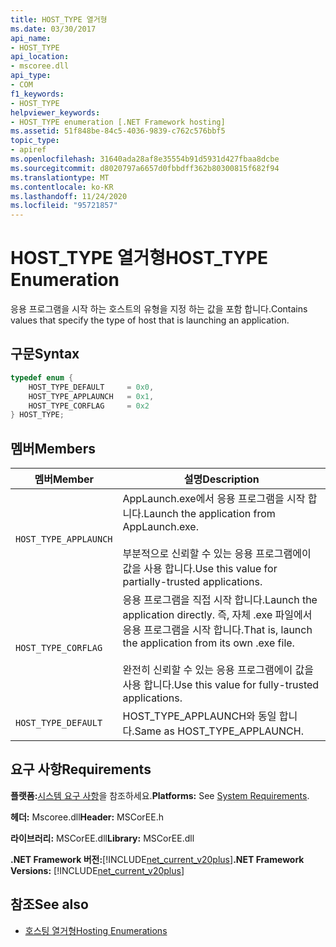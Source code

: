 ```yaml
---
title: HOST_TYPE 열거형
ms.date: 03/30/2017
api_name:
- HOST_TYPE
api_location:
- mscoree.dll
api_type:
- COM
f1_keywords:
- HOST_TYPE
helpviewer_keywords:
- HOST_TYPE enumeration [.NET Framework hosting]
ms.assetid: 51f848be-84c5-4036-9839-c762c576bbf5
topic_type:
- apiref
ms.openlocfilehash: 31640ada28af8e35554b91d5931d427fbaa8dcbe
ms.sourcegitcommit: d8020797a6657d0fbbdff362b80300815f682f94
ms.translationtype: MT
ms.contentlocale: ko-KR
ms.lasthandoff: 11/24/2020
ms.locfileid: "95721857"
---
```

# <a name="host_type-enumeration"></a><span data-ttu-id="7426a-102">HOST_TYPE 열거형</span><span class="sxs-lookup"><span data-stu-id="7426a-102">HOST_TYPE Enumeration</span></span>

<span data-ttu-id="7426a-103">응용 프로그램을 시작 하는 호스트의 유형을 지정 하는 값을 포함 합니다.</span><span class="sxs-lookup"><span data-stu-id="7426a-103">Contains values that specify the type of host that is launching an application.</span></span>  
  
## <a name="syntax"></a><span data-ttu-id="7426a-104">구문</span><span class="sxs-lookup"><span data-stu-id="7426a-104">Syntax</span></span>  
  
```cpp  
typedef enum {  
    HOST_TYPE_DEFAULT     = 0x0,  
    HOST_TYPE_APPLAUNCH   = 0x1,  
    HOST_TYPE_CORFLAG     = 0x2  
} HOST_TYPE;  
```  
  
## <a name="members"></a><span data-ttu-id="7426a-105">멤버</span><span class="sxs-lookup"><span data-stu-id="7426a-105">Members</span></span>  
  
|<span data-ttu-id="7426a-106">멤버</span><span class="sxs-lookup"><span data-stu-id="7426a-106">Member</span></span>|<span data-ttu-id="7426a-107">설명</span><span class="sxs-lookup"><span data-stu-id="7426a-107">Description</span></span>|  
|------------|-----------------|  
|`HOST_TYPE_APPLAUNCH`|<span data-ttu-id="7426a-108">AppLaunch.exe에서 응용 프로그램을 시작 합니다.</span><span class="sxs-lookup"><span data-stu-id="7426a-108">Launch the application from AppLaunch.exe.</span></span><br /><br /> <span data-ttu-id="7426a-109">부분적으로 신뢰할 수 있는 응용 프로그램에이 값을 사용 합니다.</span><span class="sxs-lookup"><span data-stu-id="7426a-109">Use this value for partially-trusted applications.</span></span>|  
|`HOST_TYPE_CORFLAG`|<span data-ttu-id="7426a-110">응용 프로그램을 직접 시작 합니다.</span><span class="sxs-lookup"><span data-stu-id="7426a-110">Launch the application directly.</span></span> <span data-ttu-id="7426a-111">즉, 자체 .exe 파일에서 응용 프로그램을 시작 합니다.</span><span class="sxs-lookup"><span data-stu-id="7426a-111">That is, launch the application from its own .exe file.</span></span><br /><br /> <span data-ttu-id="7426a-112">완전히 신뢰할 수 있는 응용 프로그램에이 값을 사용 합니다.</span><span class="sxs-lookup"><span data-stu-id="7426a-112">Use this value for fully-trusted applications.</span></span>|  
|`HOST_TYPE_DEFAULT`|<span data-ttu-id="7426a-113">HOST_TYPE_APPLAUNCH와 동일 합니다.</span><span class="sxs-lookup"><span data-stu-id="7426a-113">Same as HOST_TYPE_APPLAUNCH.</span></span>|  
  
## <a name="requirements"></a><span data-ttu-id="7426a-114">요구 사항</span><span class="sxs-lookup"><span data-stu-id="7426a-114">Requirements</span></span>  

 <span data-ttu-id="7426a-115">**플랫폼:**[시스템 요구 사항](../../get-started/system-requirements.md)을 참조하세요.</span><span class="sxs-lookup"><span data-stu-id="7426a-115">**Platforms:** See [System Requirements](../../get-started/system-requirements.md).</span></span>  
  
 <span data-ttu-id="7426a-116">**헤더:** Mscoree.dll</span><span class="sxs-lookup"><span data-stu-id="7426a-116">**Header:** MSCorEE.h</span></span>  
  
 <span data-ttu-id="7426a-117">**라이브러리:** MSCorEE.dll</span><span class="sxs-lookup"><span data-stu-id="7426a-117">**Library:** MSCorEE.dll</span></span>  
  
 <span data-ttu-id="7426a-118">**.NET Framework 버전:**[!INCLUDE[net_current_v20plus](../../../../includes/net-current-v20plus-md.md)]</span><span class="sxs-lookup"><span data-stu-id="7426a-118">**.NET Framework Versions:** [!INCLUDE[net_current_v20plus](../../../../includes/net-current-v20plus-md.md)]</span></span>  
  
## <a name="see-also"></a><span data-ttu-id="7426a-119">참조</span><span class="sxs-lookup"><span data-stu-id="7426a-119">See also</span></span>

- [<span data-ttu-id="7426a-120">호스팅 열거형</span><span class="sxs-lookup"><span data-stu-id="7426a-120">Hosting Enumerations</span></span>](hosting-enumerations.md)
